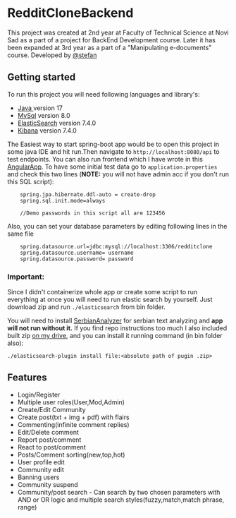 # RedditCloneBackend
 
This project was created at 2nd year at Faculty of Technical Science at Novi Sad as a part of a project for BackEnd Development course. Later it has been expanded at 3rd year as a part of a "Manipulating e-documents" course. Developed by [@stefan](https://www.linkedin.com/in/stefanvlajkovic/)

## Getting started

To run this project you will need following languages and library's:
- [Java ](https://openjdk.org/) version 17
- [MySql](https://dev.mysql.com/doc/) version 8.0
- [ElasticSearch](https://www.elastic.co/downloads/past-releases/elasticsearch-7-4-0) version 7.4.0
- [Kibana](https://www.elastic.co/downloads/past-releases/kibana-7-4-0) version 7.4.0



The Easiest way to start spring-boot app would be to open this project in some java IDE and hit run.Then navigate to `http://localhost:8080/api` to test endpoints. You can also run frontend which I have wrote in this [AngularApp](https://github.com/Vlajkovic01/RedditCloneFrontend). 
To have some initial test data go to `application.properties` and check this two lines (**NOTE:** you will not have admin acc if you don't run this SQL script):
```
    spring.jpa.hibernate.ddl-auto = create-drop
    spring.sql.init.mode=always
    
    //Demo passwords in this script all are 123456
```
Also, you can set your database parameters by editing following lines in the same file
```
    spring.datasource.url=jdbc:mysql://localhost:3306/redditclone 
    spring.datasource.username= username
    spring.datasource.password= password
```
### Important:

Since I didn't containerize whole app or create some script to run everything at once you will need to run elastic search by yourself.
Just download zip and run `./elasticsearch` from bin folder.

You will need to install [SerbianAnalyzer](https://github.com/chenejac/udd06) for serbian text analyzing and **app will not run without it.** If you find repo instructions too much I also included built zip [on my drive](https://drive.google.com/drive/folders/1rsLx9DeyV5rPjYGl4Hda-RyO1AocWnsJ?usp=sharing),
and you can install it running command (in bin folder also):
``` 
./elasticsearch-plugin install file:<absolute path of pugin .zip>
``` 

## Features
- Login/Register
- Multiple user roles(User,Mod,Admin)
- Create/Edit Community
- Create post(txt + img + pdf) with flairs
- Commenting(infinite comment replies)
- Edit/Delete comment
- Report post/comment
- React to post/comment
- Posts/Comment sorting(new,top,hot)
- User profile edit
- Community edit
- Banning users
- Community suspend
- Community/post search - Can search by two chosen parameters with AND or OR logic
  and multiple search styles(fuzzy,match,match phrase, range)